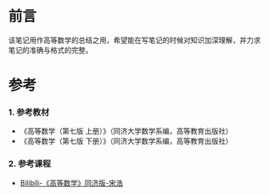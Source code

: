 # 前言
该笔记用作高等数学的总结之用，希望能在写笔记的时候对知识加深理解，并力求笔记的准确与格式的完整。

# 参考
### 1. 参考教材
- 《高等数学（第七版 上册）》（同济大学数学系编，高等教育出版社）
- 《高等数学（第七版 下册）》（同济大学数学系编，高等教育出版社）
### 2. 参考课程
- [Bilibili-《高等数学》同济版-宋浩](https://www.bilibili.com/video/BV1Eb411u7Fw?spm_id_from=333.1007.top_right_bar_window_custom_collection.content.click)